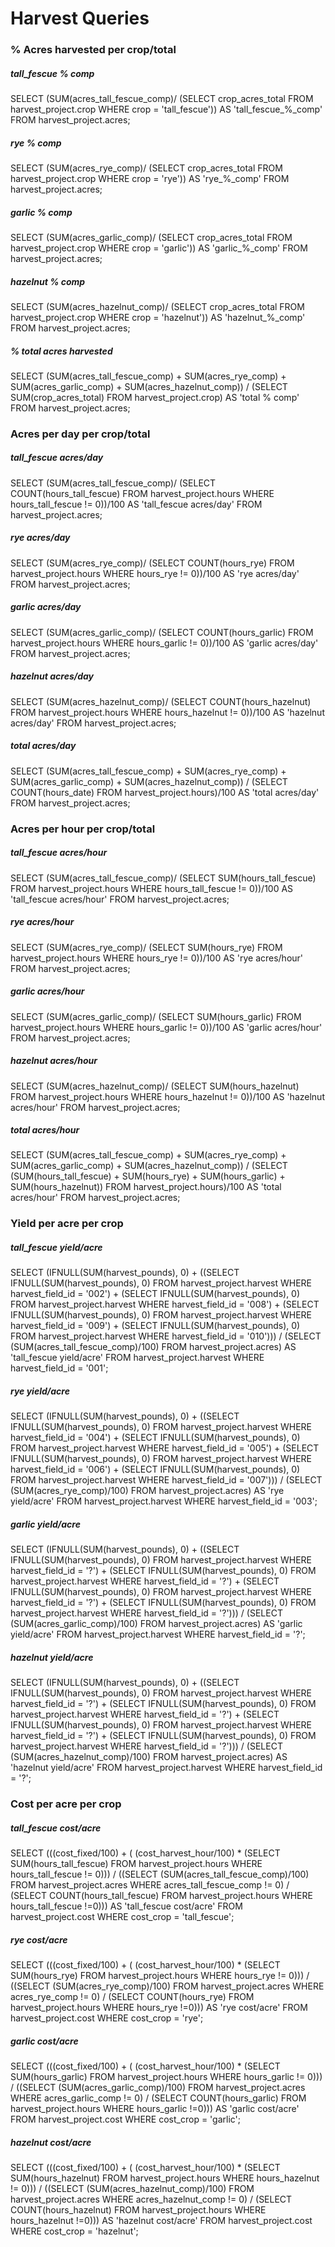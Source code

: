 # Harvest Queries

### % Acres harvested per crop/total

##### tall_fescue % comp
SELECT (SUM(acres_tall_fescue_comp)/
	(SELECT crop_acres_total
	FROM harvest_project.crop
	WHERE crop = 'tall_fescue')) AS 'tall_fescue_%_comp'
FROM harvest_project.acres;

##### rye % comp
SELECT (SUM(acres_rye_comp)/
	(SELECT crop_acres_total
	FROM harvest_project.crop
	WHERE crop = 'rye')) AS 'rye_%_comp'
FROM harvest_project.acres;

##### garlic % comp
SELECT (SUM(acres_garlic_comp)/
	(SELECT crop_acres_total
	FROM harvest_project.crop
	WHERE crop = 'garlic')) AS 'garlic_%_comp'
FROM harvest_project.acres;

##### hazelnut % comp
SELECT (SUM(acres_hazelnut_comp)/
	(SELECT crop_acres_total
	FROM harvest_project.crop
	WHERE crop = 'hazelnut')) AS 'hazelnut_%_comp'
FROM harvest_project.acres;

##### % total acres harvested
SELECT (SUM(acres_tall_fescue_comp) + 
	SUM(acres_rye_comp) + 
    SUM(acres_garlic_comp) + 
    SUM(acres_hazelnut_comp))
/
	(SELECT SUM(crop_acres_total)
	FROM harvest_project.crop) AS 'total % comp'
FROM harvest_project.acres;

### Acres per day per crop/total

##### tall_fescue acres/day
SELECT (SUM(acres_tall_fescue_comp)/
	(SELECT COUNT(hours_tall_fescue)
    FROM harvest_project.hours
    WHERE hours_tall_fescue != 0))/100 AS 'tall_fescue acres/day'
FROM harvest_project.acres;

##### rye acres/day
SELECT (SUM(acres_rye_comp)/
	(SELECT COUNT(hours_rye)
    FROM harvest_project.hours
    WHERE hours_rye != 0))/100 AS 'rye acres/day'
FROM harvest_project.acres;

##### garlic acres/day
SELECT (SUM(acres_garlic_comp)/
	(SELECT COUNT(hours_garlic)
    FROM harvest_project.hours
    WHERE hours_garlic != 0))/100 AS 'garlic acres/day'
FROM harvest_project.acres;

##### hazelnut acres/day
SELECT (SUM(acres_hazelnut_comp)/
	(SELECT COUNT(hours_hazelnut)
    FROM harvest_project.hours
    WHERE hours_hazelnut != 0))/100 AS 'hazelnut acres/day'
FROM harvest_project.acres;

##### total acres/day
SELECT (SUM(acres_tall_fescue_comp) + 
	SUM(acres_rye_comp) + 
    SUM(acres_garlic_comp) + 
    SUM(acres_hazelnut_comp))
/
	(SELECT COUNT(hours_date)
	FROM harvest_project.hours)/100 AS 'total acres/day'
FROM harvest_project.acres;

### Acres per hour per crop/total

##### tall_fescue acres/hour
SELECT (SUM(acres_tall_fescue_comp)/
	(SELECT SUM(hours_tall_fescue)
    FROM harvest_project.hours
    WHERE hours_tall_fescue != 0))/100 AS 'tall_fescue acres/hour'
FROM harvest_project.acres;

##### rye acres/hour
SELECT (SUM(acres_rye_comp)/
	(SELECT SUM(hours_rye)
    FROM harvest_project.hours
    WHERE hours_rye != 0))/100 AS 'rye acres/hour'
FROM harvest_project.acres;

##### garlic acres/hour
SELECT (SUM(acres_garlic_comp)/
	(SELECT SUM(hours_garlic)
    FROM harvest_project.hours
    WHERE hours_garlic != 0))/100 AS 'garlic acres/hour'
FROM harvest_project.acres;

##### hazelnut acres/hour
SELECT (SUM(acres_hazelnut_comp)/
	(SELECT SUM(hours_hazelnut)
    FROM harvest_project.hours
    WHERE hours_hazelnut != 0))/100 AS 'hazelnut acres/hour'
FROM harvest_project.acres;

##### total acres/hour
SELECT (SUM(acres_tall_fescue_comp) + 
	SUM(acres_rye_comp) + 
    SUM(acres_garlic_comp) + 
    SUM(acres_hazelnut_comp))
/
	(SELECT (SUM(hours_tall_fescue) + 
		SUM(hours_rye) +
        SUM(hours_garlic) +
        SUM(hours_hazelnut))
	FROM harvest_project.hours)/100 AS 'total acres/hour'
FROM harvest_project.acres;

### Yield per acre per crop

##### tall_fescue yield/acre
SELECT (IFNULL(SUM(harvest_pounds), 0) +
	((SELECT IFNULL(SUM(harvest_pounds), 0)
	FROM harvest_project.harvest
	WHERE harvest_field_id = '002') +
	(SELECT IFNULL(SUM(harvest_pounds), 0)
	FROM harvest_project.harvest
	WHERE harvest_field_id = '008') +
	(SELECT IFNULL(SUM(harvest_pounds), 0)
	FROM harvest_project.harvest
	WHERE harvest_field_id = '009') +
	(SELECT IFNULL(SUM(harvest_pounds), 0)
	FROM harvest_project.harvest
	WHERE harvest_field_id = '010')))
    /
    (SELECT (SUM(acres_tall_fescue_comp)/100)
	FROM harvest_project.acres) AS 'tall_fescue yield/acre'
FROM harvest_project.harvest
WHERE harvest_field_id = '001';

##### rye yield/acre
SELECT (IFNULL(SUM(harvest_pounds), 0) +
	((SELECT IFNULL(SUM(harvest_pounds), 0)
	FROM harvest_project.harvest
	WHERE harvest_field_id = '004') +
	(SELECT IFNULL(SUM(harvest_pounds), 0)
	FROM harvest_project.harvest
	WHERE harvest_field_id = '005') +
	(SELECT IFNULL(SUM(harvest_pounds), 0)
	FROM harvest_project.harvest
	WHERE harvest_field_id = '006') +
	(SELECT IFNULL(SUM(harvest_pounds), 0)
	FROM harvest_project.harvest
	WHERE harvest_field_id = '007')))
    /
    (SELECT (SUM(acres_rye_comp)/100)
	FROM harvest_project.acres) AS 'rye yield/acre'
FROM harvest_project.harvest
WHERE harvest_field_id = '003';

##### garlic yield/acre
SELECT (IFNULL(SUM(harvest_pounds), 0) +
	((SELECT IFNULL(SUM(harvest_pounds), 0)
	FROM harvest_project.harvest
	WHERE harvest_field_id = '?') +
	(SELECT IFNULL(SUM(harvest_pounds), 0)
	FROM harvest_project.harvest
	WHERE harvest_field_id = '?') +
	(SELECT IFNULL(SUM(harvest_pounds), 0)
	FROM harvest_project.harvest
	WHERE harvest_field_id = '?') +
	(SELECT IFNULL(SUM(harvest_pounds), 0)
	FROM harvest_project.harvest
	WHERE harvest_field_id = '?')))
    /
    (SELECT (SUM(acres_garlic_comp)/100)
	FROM harvest_project.acres) AS 'garlic yield/acre'
FROM harvest_project.harvest
WHERE harvest_field_id = '?';

##### hazelnut yield/acre
SELECT (IFNULL(SUM(harvest_pounds), 0) +
	((SELECT IFNULL(SUM(harvest_pounds), 0)
	FROM harvest_project.harvest
	WHERE harvest_field_id = '?') +
	(SELECT IFNULL(SUM(harvest_pounds), 0)
	FROM harvest_project.harvest
	WHERE harvest_field_id = '?') +
	(SELECT IFNULL(SUM(harvest_pounds), 0)
	FROM harvest_project.harvest
	WHERE harvest_field_id = '?') +
	(SELECT IFNULL(SUM(harvest_pounds), 0)
	FROM harvest_project.harvest
	WHERE harvest_field_id = '?')))
    /
    (SELECT (SUM(acres_hazelnut_comp)/100)
	FROM harvest_project.acres) AS 'hazelnut yield/acre'
FROM harvest_project.harvest
WHERE harvest_field_id = '?';

### Cost per acre per crop

##### tall_fescue cost/acre
SELECT (((cost_fixed/100) + (
	(cost_harvest_hour/100) 
    *
	(SELECT SUM(hours_tall_fescue)
    FROM harvest_project.hours
    WHERE hours_tall_fescue != 0)))
/
	((SELECT (SUM(acres_tall_fescue_comp)/100)
	FROM harvest_project.acres
	WHERE acres_tall_fescue_comp != 0)
	/
    (SELECT COUNT(hours_tall_fescue)
    FROM harvest_project.hours
    WHERE hours_tall_fescue !=0))) AS 'tall_fescue cost/acre'
FROM harvest_project.cost
WHERE cost_crop = 'tall_fescue';

##### rye cost/acre
SELECT (((cost_fixed/100) + (
	(cost_harvest_hour/100) 
    *
	(SELECT SUM(hours_rye)
    FROM harvest_project.hours
    WHERE hours_rye != 0)))
/
	((SELECT (SUM(acres_rye_comp)/100)
	FROM harvest_project.acres
	WHERE acres_rye_comp != 0)
	/
    (SELECT COUNT(hours_rye)
    FROM harvest_project.hours
    WHERE hours_rye !=0))) AS 'rye cost/acre'
FROM harvest_project.cost
WHERE cost_crop = 'rye';

##### garlic cost/acre
SELECT (((cost_fixed/100) + (
	(cost_harvest_hour/100) 
    *
	(SELECT SUM(hours_garlic)
    FROM harvest_project.hours
    WHERE hours_garlic != 0)))
/
	((SELECT (SUM(acres_garlic_comp)/100)
	FROM harvest_project.acres
	WHERE acres_garlic_comp != 0)
	/
    (SELECT COUNT(hours_garlic)
    FROM harvest_project.hours
    WHERE hours_garlic !=0))) AS 'garlic cost/acre'
FROM harvest_project.cost
WHERE cost_crop = 'garlic';

##### hazelnut cost/acre
SELECT (((cost_fixed/100) + (
	(cost_harvest_hour/100) 
    *
	(SELECT SUM(hours_hazelnut)
    FROM harvest_project.hours
    WHERE hours_hazelnut != 0)))
/
	((SELECT (SUM(acres_hazelnut_comp)/100)
	FROM harvest_project.acres
	WHERE acres_hazelnut_comp != 0)
	/
    (SELECT COUNT(hours_hazelnut)
    FROM harvest_project.hours
    WHERE hours_hazelnut !=0))) AS 'hazelnut cost/acre'
FROM harvest_project.cost
WHERE cost_crop = 'hazelnut';
